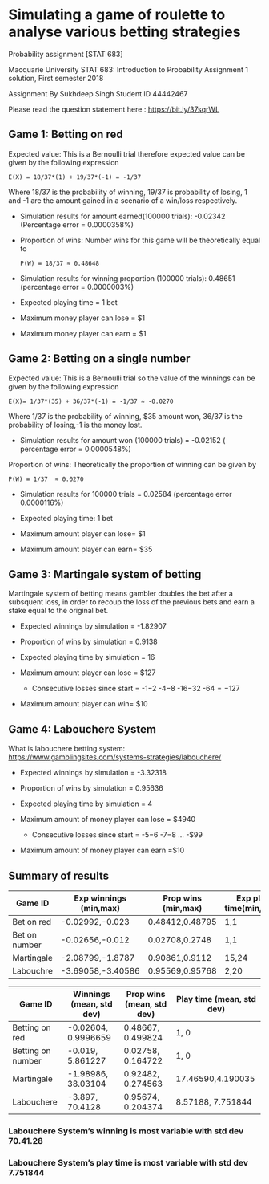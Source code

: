 # Simulating a game of roulette to analyse various betting strategies


Probability assignment [STAT 683]

Macquarie University
STAT 683: Introduction to Probability
Assignment 1 solution, First semester 2018

Assignment By	Sukhdeep Singh
Student ID	44442467

Please read the question statement here : https://bit.ly/37sqrWL

## Game 1: Betting on red

Expected value: This is a Bernoulli trial therefore expected value can be given by the following expression

```
E(X) = 18/37*(1) + 19/37*(-1) = -1/37
```	
	
Where 18/37 is the probability of winning, 19/37 is probability of losing, 1 and -1 are the amount gained in a scenario of a win/loss respectively.

- Simulation results for amount earned(100000 trials): -0.02342 (Percentage error = 0.0000358%)

- Proportion of wins: Number wins for this game will be theoretically equal to 

	```
	P(W) = 18/37 ≈ 0.48648
	```
	
- Simulation results for winning proportion (100000 trials): 0.48651 (percentage error = 0.0000003%)

- Expected playing time = 1 bet

- Maximum money player can lose = $1 

- Maximum money player can earn = $1

## Game 2: Betting on a single number

Expected value: This is a Bernoulli trial so the value of the winnings can be given by the following expression

```
E(X)= 1/37*(35) + 36/37*(-1) = -1/37 ≈ -0.0270
```
	
Where 1/37 is the probability of winning, $35 amount won, 36/37 is the probability of losing,-1 is the money lost.

- Simulation results for amount won (100000 trials) = -0.02152 ( percentage error = 0.0000548%)

Proportion of wins: Theoretically the proportion of winning can be given by

```
P(W) = 1/37  ≈ 0.0270
```
	
- Simulation results for 100000 trials = 0.02584 (percentage error 0.0000116%)


- Expected playing time: 1 bet

- Maximum amount player can lose= $1

- Maximum amount player can earn= $35

## Game 3: Martingale system of betting

Martingale system of betting means gambler doubles the bet after a subsquent loss, in order to recoup the loss of the previous bets and earn a stake equal to the original bet.

- Expected winnings by simulation = -1.82907
- Proportion of wins by simulation = 0.9138
- Expected playing time by simulation = 16
	
- Maximum amount player can lose = $127
	- Consecutive losses since start = -$1 -$2 -$4 -$8 -$16 -$32 -$64 = -$127
- Maximum amount player can win= $10

## Game 4: Labouchere System

What is labouchere betting system: https://www.gamblingsites.com/systems-strategies/labouchere/

- Expected winnings by simulation = -3.32318
- Proportion of wins by simulation = 0.95636
- Expected playing time by simulation = 4
- Maximum amount of money player can lose = $4940
	- Consecutive losses since start = -$5 -$6 -$7 -$8 … -$99
	
- Maximum amount of money player can earn =$10

## Summary of results

|Game ID|	Exp winnings (min,max)	|Prop wins (min,max)|	Exp play time(min,max)|
|----|-----|------|------|
|Bet on red	|-0.02992,-0.023|	0.48412,0.48795|	1,1|
|Bet on number	|-0.02656,-0.012|	0.02708,0.2748|	1,1|
|Martingale|	-2.08799,-1.8787|	0.90861,0.9112|	15,24|
|Labouchre	|-3.69058,-3.40586|	0.95569,0.95768|	2,20|


|Game ID|	Winnings (mean, std dev)|	Prop wins (mean, std dev)	|Play time (mean, std dev)|
|----|-----|------|------|
|Betting on red	|-0.02604, 0.9996659	|0.48667, 0.499824	|1, 0|
|Betting on number	|-0.019, 5.861227	|0.02758, 0.164722	|1, 0|
|Martingale	|-1.98986, 38.03104	|0.92482, 0.274563	|17.46590,4.190035|
|Labouchere	|-3.897, 70.4128	|0.95674, 0.204374	|8.57188, 7.751844|

### Labouchere System’s  winning is most variable with std dev 70.41.28
### Labouchere System’s play time is most variable with std dev 7.751844









